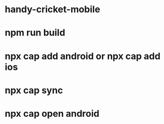 # handy-cricket-mobile

# npm run build

# npx cap add android or npx cap add ios

# npx cap sync

# npx cap open android
